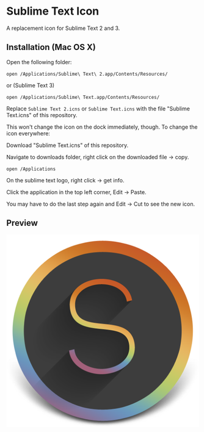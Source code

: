 # Sublime Text Icon #

A replacement icon for Sublime Text 2 and 3.

## Installation (Mac OS X) ##

Open the following folder:

    open /Applications/Sublime\ Text\ 2.app/Contents/Resources/

or (Sublime Text 3)

    open /Applications/Sublime\ Text.app/Contents/Resources/

Replace `Sublime Text 2.icns` or `Sublime Text.icns` with the file "Sublime Text.icns" of this repository.

This won't change the icon on the dock immediately, though.  To change the icon everywhere:

Download "Sublime Text.icns" of this repository.

Navigate to downloads folder, right click on the downloaded file -> copy.

    open /Applications

On the sublime text logo, right click -> get info.

Click the application in the top left corner, Edit -> Paste.

You may have to do the last step again and Edit -> Cut to see the new icon.

## Preview ##

![Preview](Sublime_text_512x512x32.png)
